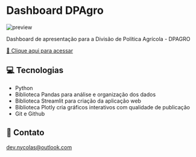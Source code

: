 # Dashboard DPAgro

![preview](https://github.com/devnycolas/dpagro_ofc/assets/143043571/056e0f5f-0e94-4d82-88eb-ca310eb99160)

Dashboard de apresentação para a Divisão de Política Agrícola - DPAGRO

[🔗 Clique aqui para acessar](https://dpagro-dashboard.streamlit.app/)


## 💻 Tecnologias

- Python
- Biblioteca Pandas para análise e organização dos dados
- Biblioteca Streamlit para criação da aplicação web
- Biblioteca Plotly cria gráficos interativos com qualidade de publicação
- Git e Github

## 💙 Contato

dev.nycolas@outlook.com
